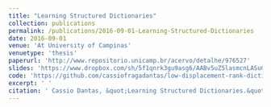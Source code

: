 ```yaml
---
title: "Learning Structured Dictionaries"
collection: publications
permalink: /publications/2016-09-01-Learning-Structured-Dictionaries
date: 2016-09-01
venue: 'At University of Campinas'
venuetype: 'thesis'
paperurl: 'http://www.repositorio.unicamp.br/acervo/detalhe/976527'
slides: 'https://www.dropbox.com/sh/5f1qnrk3gu9asg6/AABv5uZ5lasmcnLASuGwpVM4a?preview=2016_Master_Unicamp.pdf'
code: 'https://github.com/cassiofragadantas/low-displacement-rank-dictionaries'
excerpt: ' '
citation: ' Cassio Dantas, &quot;Learning Structured Dictionaries.&quot; At University of Campinas, 2016.'
---
```

